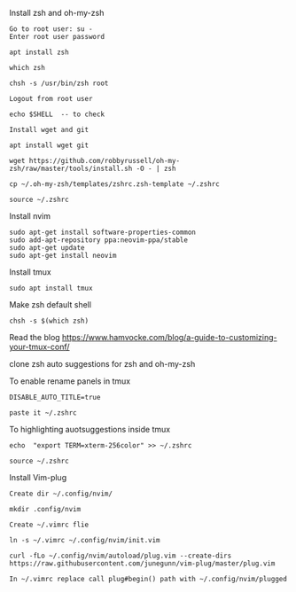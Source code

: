 Install zsh and oh-my-zsh

```
Go to root user: su -
Enter root user password

apt install zsh

which zsh

chsh -s /usr/bin/zsh root

Logout from root user

echo $SHELL  -- to check

Install wget and git

apt install wget git

wget https://github.com/robbyrussell/oh-my-zsh/raw/master/tools/install.sh -O - | zsh

cp ~/.oh-my-zsh/templates/zshrc.zsh-template ~/.zshrc

source ~/.zshrc

```

Install nvim

```
sudo apt-get install software-properties-common
sudo add-apt-repository ppa:neovim-ppa/stable
sudo apt-get update
sudo apt-get install neovim

```

Install tmux

```
sudo apt install tmux

```

Make zsh default shell

```
chsh -s $(which zsh)

```

Read the blog https://www.hamvocke.com/blog/a-guide-to-customizing-your-tmux-conf/

clone zsh auto suggestions for zsh and oh-my-zsh

To enable rename panels in tmux

```
DISABLE_AUTO_TITLE=true

paste it ~/.zshrc

```

To highlighting auotsuggestions inside tmux

```
echo  "export TERM=xterm-256color" >> ~/.zshrc

source ~/.zshrc

```

Install Vim-plug

```
Create dir ~/.config/nvim/

mkdir .config/nvim

Create ~/.vimrc flie

ln -s ~/.vimrc ~/.config/nvim/init.vim

curl -fLo ~/.config/nvim/autoload/plug.vim --create-dirs https://raw.githubusercontent.com/junegunn/vim-plug/master/plug.vim

In ~/.vimrc replace call plug#begin() path with ~/.config/nvim/plugged

```





